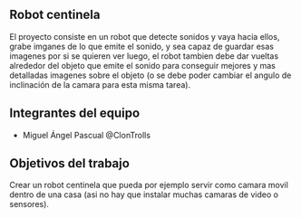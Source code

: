 ﻿## Robot centinela

El proyecto consiste en un robot que detecte sonidos y vaya hacia ellos, grabe imganes de 
lo que emite el sonido, y sea capaz de guardar esas imagenes por si se quieren ver luego,
el robot tambien debe dar vueltas alrededor del objeto que emite el sonido para conseguir 
mejores y mas detalladas imagenes sobre el objeto (o se debe poder cambiar el angulo de 
inclinación de la camara para esta misma tarea).

## Integrantes del equipo

- Miguel Ángel Pascual  @ClonTrolls

## Objetivos del trabajo

Crear un robot centinela que pueda por ejemplo servir como camara movil dentro de una casa 
(asi no hay que instalar muchas camaras de video o sensores).
